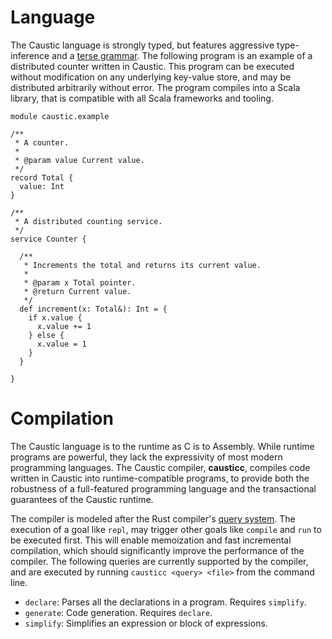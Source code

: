 # Language
The Caustic language is strongly typed, but features aggressive type-inference and a 
[terse grammar][1]. The following program is an example of a distributed counter written in Caustic. 
This program can be executed without modification on any underlying key-value store, and may be
distributed arbitrarily without error. The program compiles into a Scala library, that is compatible 
with all Scala frameworks and tooling.

```
module caustic.example

/**
 * A counter.
 *
 * @param value Current value.
 */
record Total {
  value: Int
}

/**
 * A distributed counting service.
 */
service Counter {

  /**
   * Increments the total and returns its current value.
   *
   * @param x Total pointer.
   * @return Current value.
   */
  def increment(x: Total&): Int = {
    if x.value {
      x.value += 1
    } else {
      x.value = 1
    }
  }

}
```

# Compilation
The Caustic language is to the runtime as C is to Assembly. While runtime programs are powerful, 
they lack the expressivity of most modern programming languages. The Caustic compiler, __causticc__,
compiles code written in Caustic into runtime-compatible programs, to provide both the robustness of
a full-featured programming language and the transactional guarantees of the Caustic runtime.

The compiler is modeled after the Rust compiler's [query system][2]. The execution of a goal like 
```repl```, may trigger other goals like ```compile``` and ```run``` to be executed first. This will 
enable memoization and fast incremental compilation, which should significantly improve the 
performance of the compiler. The following queries are currently supported by the compiler, and are 
executed by running ```causticc <query> <file>``` from the command line.

- ```declare```: Parses all the declarations in a program. Requires ```simplify```.
- ```generate```: Code generation. Requires ```declare```.
- ```simplify```: Simplifies an expression or block of expressions.

[1]: https://github.com/ashwin153/caustic/blob/master/caustic-compiler/src/main/antlr/Caustic.g4
[2]: https://github.com/rust-lang/rust/tree/master/src/librustc/ty/maps

